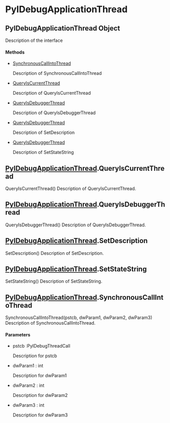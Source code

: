 # PyIDebugApplicationThread

## PyIDebugApplicationThread Object



Description of the interface

#### Methods


  - [SynchronousCallIntoThread](PyIDebugApplicationThread.md#pyidebugapplicationthreadsynchronouscallintothread)

    Description of SynchronousCallIntoThread&nbsp;

  - [QueryIsCurrentThread](PyIDebugApplicationThread.md#pyidebugapplicationthreadqueryiscurrentthread)

    Description of QueryIsCurrentThread&nbsp;

  - [QueryIsDebuggerThread](PyIDebugApplicationThread.md#pyidebugapplicationthreadqueryisdebuggerthread)

    Description of QueryIsDebuggerThread&nbsp;

  - [QueryIsDebuggerThread](PyIDebugApplicationThread.md#pyidebugapplicationthreadqueryisdebuggerthread)

    Description of SetDescription&nbsp;

  - [QueryIsDebuggerThread](PyIDebugApplicationThread.md#pyidebugapplicationthreadqueryisdebuggerthread)

    Description of SetStateString&nbsp;

## [PyIDebugApplicationThread](#pyidebugapplicationthread)\.QueryIsCurrentThread

QueryIsCurrentThread\(\)
Description of QueryIsCurrentThread\.

## [PyIDebugApplicationThread](#pyidebugapplicationthread)\.QueryIsDebuggerThread

QueryIsDebuggerThread\(\)
Description of QueryIsDebuggerThread\.

## [PyIDebugApplicationThread](#pyidebugapplicationthread)\.SetDescription

SetDescription\(\)
Description of SetDescription\.

## [PyIDebugApplicationThread](#pyidebugapplicationthread)\.SetStateString

SetStateString\(\)
Description of SetStateString\.

## [PyIDebugApplicationThread](#pyidebugapplicationthread)\.SynchronousCallIntoThread

SynchronousCallIntoThread\(pstcb, dwParam1, dwParam2, dwParam3\)
Description of SynchronousCallIntoThread\.

#### Parameters


  - pstcb :PyIDebugThreadCall

    Description for pstcb

  - dwParam1 : int

    Description for dwParam1

  - dwParam2 : int

    Description for dwParam2

  - dwParam3 : int

    Description for dwParam3